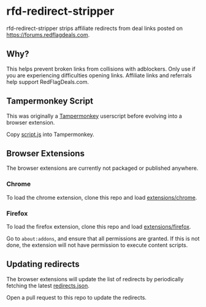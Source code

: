# rfd-redirect-stripper

rfd-redirect-stripper strips affiliate redirects from deal links posted on https://forums.redflagdeals.com.

## Why?

This helps prevent broken links from collisions with adblockers. Only use if you are experiencing difficulties opening links. Affiliate links and referrals help support RedFlagDeals.com.

## Tampermonkey Script

This was originally a [Tampermonkey](https://www.tampermonkey.net/) userscript before evolving into a browser extension.

Copy [script.js](./script.js) into Tampermonkey.

## Browser Extensions

The browser extensions are currently not packaged or published anywhere.

### Chrome

To load the chrome extension, clone this repo and load [extensions/chrome](./extensions/chrome/).

### Firefox

To load the firefox extension, clone this repo and load [extensions/firefox](./extensions/firefox/).

Go to `about:addons`, and ensure that all permissions are granted. If this is not done, the extension will not have permission to execute content scripts.

## Updating redirects

The browser extensions will update the list of redirects by periodically fetching the latest [redirects.json](redirects.json).

Open a pull request to this repo to update the redirects.
